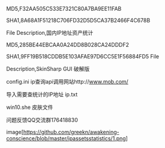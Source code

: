 MD5,F32AA505C533E7321C80A7BA9EE11FAB 

SHA1,8A68A1F51218C706FD32D5D5CA37B2466F4C678B 

File Description,国内IP地址资产统计

MD5,285BE44EBCAA0A24DD8B028CA24DDDF2 

SHA1,9FF19B518CDDB5E103AFAE97D6CC5E1F56884FD5 File 

Description,SkinSharp GUI 破解版

config.ini ip查询api调用网站http://www.mob.com/

导入需要查统计的IP地址 ip.txt

win10.she 皮肤文件

问题反馈QQ交流群176418830

image[https://github.com/greekn/awakening-conscience/blob/master/ipassetsstatistics/1.png]


